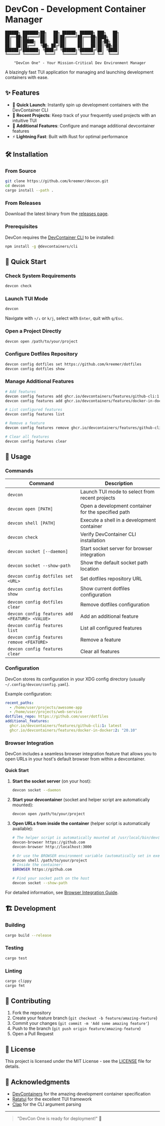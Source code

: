 # DevCon - Development Container Manager

```
██████╗ ███████╗██╗   ██╗ ██████╗ ██████╗ ███╗   ██╗
██╔══██╗██╔════╝██║   ██║██╔════╝██╔═══██╗████╗  ██║
██║  ██║█████╗  ██║   ██║██║     ██║   ██║██╔██╗ ██║
██║  ██║██╔══╝  ╚██╗ ██╔╝██║     ██║   ██║██║╚██╗██║
██████╔╝███████╗ ╚████╔╝ ╚██████╗╚██████╔╝██║ ╚████║
╚═════╝ ╚══════╝  ╚═══╝   ╚═════╝ ╚═════╝ ╚═╝  ╚═══╝
                                                     
    "DevCon One" - Your Mission-Critical Dev Environment Manager
```

A blazingly fast TUI application for managing and launching development containers with ease. 

## ✨ Features

- 🚀 **Quick Launch**: Instantly spin up development containers with the DevContainer CLI
- 📝 **Recent Projects**: Keep track of your frequently used projects with an intuitive TUI
- 🧩 **Additional Features**: Configure and manage additional devcontainer features
- ⚡ **Lightning Fast**: Built with Rust for optimal performance

## 🛠 Installation

### From Source

```bash
git clone https://github.com/kreemer/devcon.git
cd devcon
cargo install --path .
```

### From Releases

Download the latest binary from the [releases page](https://github.com/kreemer/devcon/releases).

### Prerequisites

DevCon requires the [DevContainer CLI](https://github.com/devcontainers/cli) to be installed:

```bash
npm install -g @devcontainers/cli
```

## 🚀 Quick Start

### Check System Requirements

```bash
devcon check
```

### Launch TUI Mode

```bash
devcon
```

Navigate with `↑/↓` or `k/j`, select with `Enter`, quit with `q/Esc`.

### Open a Project Directly

```bash
devcon open /path/to/your/project
```

### Configure Dotfiles Repository

```bash
devcon config dotfiles set https://github.com/kreemer/dotfiles
devcon config dotfiles show
```

### Manage Additional Features

```bash
# Add features
devcon config features add ghcr.io/devcontainers/features/github-cli:1 '{}'
devcon config features add ghcr.io/devcontainers/features/docker-in-docker:2 '{ "version": "none" }'

# List configured features
devcon config features list

# Remove a feature
devcon config features remove ghcr.io/devcontainers/features/github-cli:1

# Clear all features
devcon config features clear
```

## 📖 Usage

### Commands

| Command | Description |
|---------|-------------|
| `devcon` | Launch TUI mode to select from recent projects |
| `devcon open [PATH]` | Open a development container for the specified path |
| `devcon shell [PATH]` | Execute a shell in a development container |
| `devcon check` | Verify DevContainer CLI installation |
| `devcon socket [--daemon]` | Start socket server for browser integration |
| `devcon socket --show-path` | Show the default socket path location |
| `devcon config dotfiles set <URL>` | Set dotfiles repository URL |
| `devcon config dotfiles show` | Show current dotfiles configuration |
| `devcon config dotfiles clear` | Remove dotfiles configuration |
| `devcon config features add <FEATURE> <VALUE>` | Add an additional feature |
| `devcon config features list` | List all configured features |
| `devcon config features remove <FEATURE>` | Remove a feature |
| `devcon config features clear` | Clear all features |

### Configuration

DevCon stores its configuration in your XDG config directory (usually `~/.config/devcon/config.yaml`).

Example configuration:
```yaml
recent_paths:
  - /home/user/projects/awesome-app
  - /home/user/projects/web-service
dotfiles_repo: https://github.com/user/dotfiles
additional_features:
  ghcr.io/devcontainers/features/github-cli:1: latest
  ghcr.io/devcontainers/features/docker-in-docker:2: "20.10"
```

### Browser Integration

DevCon includes a seamless browser integration feature that allows you to open URLs in your host's default browser from within a devcontainer.

#### Quick Start

1. **Start the socket server** (on your host):
   ```bash
   devcon socket --daemon
   ```

2. **Start your devcontainer** (socket and helper script are automatically mounted):
   ```bash
   devcon open /path/to/your/project
   ```

3. **Open URLs from inside the container** (helper script is automatically available):
   ```bash
   # The helper script is automatically mounted at /usr/local/bin/devcon-browser
   devcon-browser https://github.com
   devcon-browser http://localhost:3000
   
   # Or use the BROWSER environment variable (automatically set in exec shells)
   devcon shell /path/to/your/project
   # Inside the container:
   $BROWSER https://github.com
   
   # Find your socket path on the host
   devcon socket --show-path
   ```

For detailed information, see [Browser Integration Guide](docs/BROWSER_INTEGRATION.md).

## 🏗 Development

### Building

```bash
cargo build --release
```

### Testing

```bash
cargo test
```

### Linting

```bash
cargo clippy
cargo fmt
```

## 🤝 Contributing

1. Fork the repository
2. Create your feature branch (`git checkout -b feature/amazing-feature`)
3. Commit your changes (`git commit -m 'Add some amazing feature'`)
4. Push to the branch (`git push origin feature/amazing-feature`)
5. Open a Pull Request

## 📄 License

This project is licensed under the MIT License - see the [LICENSE](LICENSE) file for details.

## 🙏 Acknowledgments

- [DevContainers](https://containers.dev/) for the amazing development container specification
- [Ratatui](https://github.com/ratatui-org/ratatui) for the excellent TUI framework
- [Clap](https://github.com/clap-rs/clap) for the CLI argument parsing

---

> "DevCon One is ready for deployment!" 🚀
